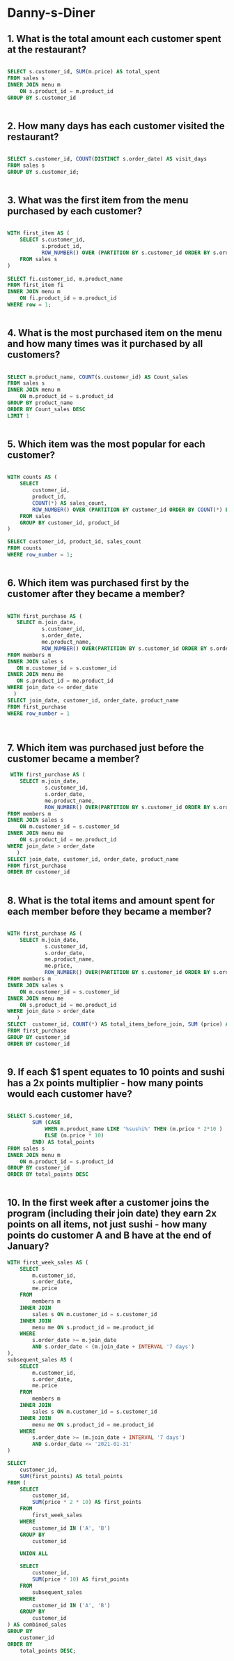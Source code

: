 # Danny-s-Diner
  
  
 ## 1. What is the total amount each customer spent at the restaurant?

```sql

SELECT s.customer_id, SUM(m.price) AS total_spent
FROM sales s
INNER JOIN menu m
	ON s.product_id = m.product_id
GROUP BY s.customer_id
       


```



## 2. How many days has each customer visited the restaurant?


```sql

SELECT s.customer_id, COUNT(DISTINCT s.order_date) AS visit_days
FROM sales s
GROUP BY s.customer_id;
       


```

## 3. What was the first item from the menu purchased by each customer?
```sql

WITH first_item AS (
  	SELECT s.customer_id,
  		   s.product_id,
  		   ROW_NUMBER() OVER (PARTITION BY s.customer_id ORDER BY s.order_date) AS row
  	FROM sales s
)
  
SELECT fi.customer_id, m.product_name
FROM first_item fi
INNER JOIN menu m
	ON fi.product_id = m.product_id
WHERE row = 1;
       


```



## 4. What is the most purchased item on the menu and how many times was it purchased by all customers?

```sql

SELECT m.product_name, COUNT(s.customer_id) AS Count_sales
FROM sales s
INNER JOIN menu m
	ON m.product_id = s.product_id
GROUP BY product_name
ORDER BY Count_sales DESC
LIMIT 1
       


```




## 5. Which item was the most popular for each customer?

```sql

WITH counts AS (
  	SELECT 
        customer_id, 
        product_id, 
        COUNT(*) AS sales_count, 
        ROW_NUMBER() OVER (PARTITION BY customer_id ORDER BY COUNT(*) DESC) AS row_number
	FROM sales
    GROUP BY customer_id, product_id
)

SELECT customer_id, product_id, sales_count
FROM counts
WHERE row_number = 1;
       


```



## 6. Which item was purchased first by the customer after they became a member?
 ```sql
 
 WITH first_purchase AS (
    SELECT m.join_date,
   			s.customer_id, 
  			s.order_date, 
  			me.product_name, 
  			ROW_NUMBER() OVER(PARTITION BY s.customer_id ORDER BY s.order_date ASC) AS row_number
FROM members m
INNER JOIN sales s
	ON m.customer_id = s.customer_id
INNER JOIN menu me
	ON s.product_id = me.product_id
WHERE join_date <= order_date
   )
SELECT join_date, customer_id, order_date, product_name
FROM first_purchase
WHERE row_number = 1

       


```
 


## 7. Which item was purchased just before the customer became a member?

```sql
 WITH first_purchase AS (
    SELECT m.join_date,
   			s.customer_id, 
  			s.order_date, 
  			me.product_name, 
  			ROW_NUMBER() OVER(PARTITION BY s.customer_id ORDER BY s.order_date ASC) AS row_number
FROM members m
INNER JOIN sales s
	ON m.customer_id = s.customer_id
INNER JOIN menu me
	ON s.product_id = me.product_id
WHERE join_date > order_date
   )
SELECT join_date, customer_id, order_date, product_name
FROM first_purchase
ORDER BY customer_id
      


```



## 8. What is the total items and amount spent for each member before they became a member?

```sql

WITH first_purchase AS (
    SELECT m.join_date,
   			s.customer_id, 
  			s.order_date, 
  			me.product_name, 
   			me.price,
  			ROW_NUMBER() OVER(PARTITION BY s.customer_id ORDER BY s.order_date ASC) AS row_number
FROM members m
INNER JOIN sales s
	ON m.customer_id = s.customer_id
INNER JOIN menu me
	ON s.product_id = me.product_id
WHERE join_date > order_date
   )
SELECT  customer_id, COUNT(*) AS total_items_before_join, SUM (price) AS total_spent
FROM first_purchase
GROUP BY customer_id
ORDER BY customer_id
       


```




## 9.  If each $1 spent equates to 10 points and sushi has a 2x points multiplier - how many points would each customer have?


```sql

SELECT S.customer_id, 
		SUM (CASE 
        	WHEN m.product_name LIKE '%sushi%' THEN (m.price * 2*10 )
            ELSE (m.price * 10)
        END) AS total_points
FROM sales s
INNER JOIN menu m
	ON m.product_id = s.product_id
GROUP BY customer_id
ORDER BY total_points DESC
       


```



## 10. In the first week after a customer joins the program (including their join date) they earn 2x points on all items, not just sushi - how many points do customer A and B have at the end of January?

```sql
WITH first_week_sales AS (
    SELECT 
        m.customer_id,
        s.order_date,
        me.price
    FROM 
        members m
    INNER JOIN 
        sales s ON m.customer_id = s.customer_id
    INNER JOIN 
        menu me ON s.product_id = me.product_id
    WHERE 
        s.order_date >= m.join_date
        AND s.order_date < (m.join_date + INTERVAL '7 days') 
),
subsequent_sales AS (
    SELECT 
        m.customer_id,
        s.order_date,
        me.price
    FROM 
        members m
    INNER JOIN 
        sales s ON m.customer_id = s.customer_id
    INNER JOIN 
        menu me ON s.product_id = me.product_id
    WHERE 
        s.order_date >= (m.join_date + INTERVAL '7 days') 
        AND s.order_date <= '2021-01-31'
)

SELECT 
    customer_id,
    SUM(first_points) AS total_points
FROM (
    SELECT 
        customer_id,
        SUM(price * 2 * 10) AS first_points
    FROM 
        first_week_sales
    WHERE 
        customer_id IN ('A', 'B') 
    GROUP BY 
        customer_id

    UNION ALL

    SELECT 
        customer_id,
        SUM(price * 10) AS first_points
    FROM 
        subsequent_sales
    WHERE 
        customer_id IN ('A', 'B')
    GROUP BY 
        customer_id
) AS combined_sales
GROUP BY 
    customer_id
ORDER BY 
    total_points DESC;


       


```

